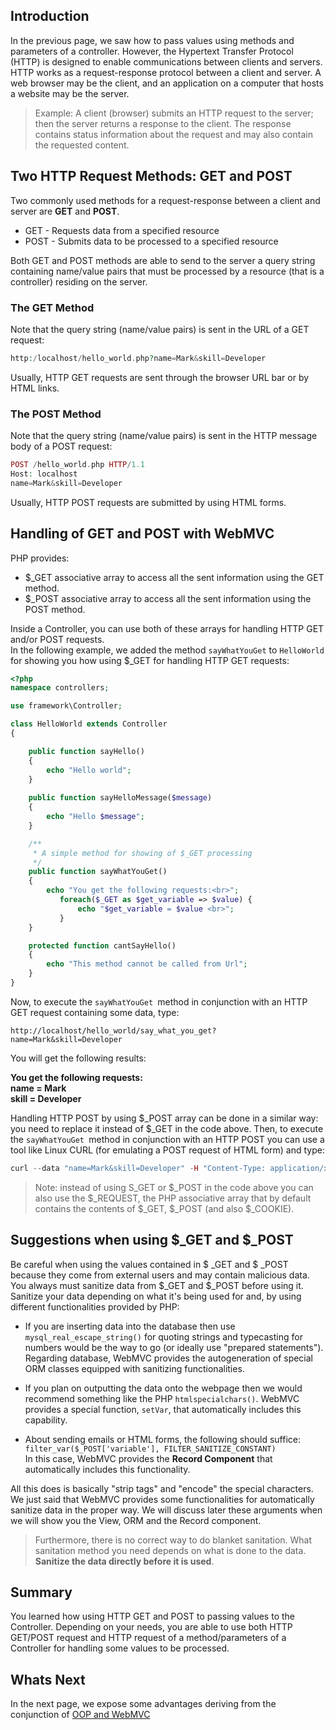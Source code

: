 ## Introduction

In the previous page, we saw how to pass values using methods and parameters of a controller. However, the Hypertext
Transfer Protocol (HTTP) is designed to enable communications between clients and servers. HTTP works as a
request-response protocol between a client and server. A web browser may be the client, and an application on a computer
that hosts a website may be the server.
> Example: A client (browser) submits an HTTP request to the server; then the server returns a response to the client.
> The response contains status information about the request and may also contain the requested content.

## Two HTTP Request Methods: GET and POST

Two commonly used methods for a request-response between a client and server are **GET** and **POST**.

* GET - Requests data from a specified resource
* POST - Submits data to be processed to a specified resource

Both GET and POST methods are able to send to the server a query string containing name/value pairs that must be
processed by a resource  (that is a controller) residing on the server.

### The GET Method

Note that the query string (name/value pairs) is sent in the URL of a GET request:

```php
http:/localhost/hello_world.php?name=Mark&skill=Developer
```

Usually, HTTP GET requests are sent through the browser URL bar or by HTML links.

### The POST Method

Note that the query string (name/value pairs) is sent in the HTTP message body of a POST request:

```php
POST /hello_world.php HTTP/1.1
Host: localhost
name=Mark&skill=Developer
```

Usually, HTTP POST requests are submitted by using HTML forms.

## Handling of GET and POST with WebMVC

PHP provides:

* $_GET associative array to access all the sent information using the GET method.
* $_POST associative array to access all the sent information using the POST method.

Inside a Controller, you can use both of these arrays for handling HTTP GET and/or POST requests.  
In the following example, we added the method `sayWhatYouGet` to `HelloWorld` for showing you how using $_GET for
handling HTTP GET requests:

```php
<?php
namespace controllers;

use framework\Controller;

class HelloWorld extends Controller
{

    public function sayHello()
    {
        echo "Hello world";
    }
	
    public function sayHelloMessage($message)
    {
        echo "Hello $message";
    }

    /**
     * A simple method for showing of $_GET processing
     */
    public function sayWhatYouGet()
    {     
        echo "You get the following requests:<br>";
           foreach($_GET as $get_variable => $value) {
               echo "$get_variable = $value <br>";
           }
    }

    protected function cantSayHello()
    {
        echo "This method cannot be called from Url";
    }
}
```

Now, to execute the `sayWhatYouGet `method in conjunction with an HTTP GET request containing some data, type:

`http://localhost/hello_world/say_what_you_get?name=Mark&skill=Developer`

You will get the following results:

**You get the following requests:**      
**name = Mark**    
**skill = Developer**

Handling HTTP POST by using $_POST array can be done in a similar way: you need to replace it instead of $_GET in the
code above. Then, to execute the `sayWhatYouGet `method in conjunction with an HTTP POST you can use a tool like Linux
CURL (for emulating a POST request of HTML form) and type:

```php
curl --data "name=Mark&skill=Developer" -H "Content-Type: application/x-www-form-urlencoded" -X POST http://localhost/hello_world/say_what_you_get
```

> Note: instead of using S_GET or $_POST in the code above you can also use the $_REQUEST, the PHP associative array
> that by default contains the contents of $_GET, $_POST (and also $_COOKIE).

## Suggestions when using $_GET and $_POST

Be careful when using the values contained in $ _GET and $ _POST because they come from external users and may contain
malicious data. You always must sanitize data from $_GET and $_POST before using it.   
Sanitize your data depending on what it's being used for and, by using different functionalities provided by PHP:

* If you are inserting data into the database then use `mysql_real_escape_string()` for quoting strings and typecasting
  for numbers would be the way to go (or ideally use "prepared statements"). Regarding database, WebMVC provides the
  autogeneration of special ORM classes equipped with sanitizing functionalities.

* If you plan on outputting the data onto the webpage then we would recommend something like the
  PHP `htmlspecialchars()`. WebMVC provides a special function, `setVar`, that automatically includes this capability.

* About sending emails or HTML forms, the following should suffice:    
  `filter_var($_POST['variable'], FILTER_SANITIZE_CONSTANT) `    
  In this case, WebMVC provides the **Record Component** that automatically includes this functionality.

All this does is basically  "strip tags" and "encode" the special characters.   
We just said that WebMVC provides some functionalities for automatically sanitize data in the proper way. We will
discuss later these arguments when we will show you the View, ORM and the Record component.

> Furthermore, there is no correct way to do blanket sanitation. What sanitation method you need depends on what is done
> to the data. **Sanitize the data directly before it is used**.

## Summary

You learned how using HTTP GET and POST to passing values to the Controller. Depending on your needs, you are able to
use both HTTP GET/POST request and HTTP request of a method/parameters of a Controller for handling some values to be
processed.

## Whats Next

In the next page, we expose some advantages deriving from the conjunction
of [OOP and WebMVC](https://github.com/rcarvello/webmvcframework/wiki/Controller-and-OOP) 
